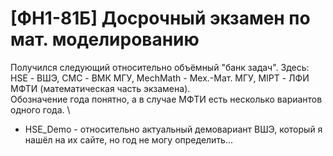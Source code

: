 # [ФН1-81Б] Досрочный экзамен по мат. моделированию
Получился следующий относительно объёмный "банк задач". Здесь: \
HSE - ВШЭ, CMC - ВМК МГУ, MechMath - Мех.-Мат. МГУ, MIPT - ЛФИ МФТИ (математическая часть экзамена). \
Обозначение года понятно, а в случае МФТИ есть несколько вариантов одного года. \
+ HSE_Demo - относительно актуальный демовариант ВШЭ, который я нашёл на их сайте, но год не могу определить...
